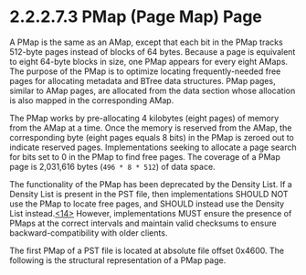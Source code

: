 <html dir="LTR" xmlns:mshelp="http://msdn.microsoft.com/mshelp" xmlns:ddue="http://ddue.schemas.microsoft.com/authoring/2003/5" xmlns:xlink="http://www.w3.org/1999/xlink" xmlns:tool="http://www.microsoft.com/tooltip">
    <head>
        <meta http-equiv="Content-Type" content="text/html; CHARSET=utf-8"></meta>
        <meta name="save" content="history"></meta>
        <title>2.2.2.7.3 PMap (Page Map) Page</title>
        <xml>
            <mshelp:toctitle title="2.2.2.7.3 PMap (Page Map) Page"></mshelp:toctitle>
            <mshelp:rltitle title="[MS-PST]: PMap (Page Map) Page"></mshelp:rltitle>
            <mshelp:keyword index="A" term="e0c59db8-970a-40df-9547-c136e8858291"></mshelp:keyword>
            <mshelp:attr name="DCSext.ContentType" value="open specification"></mshelp:attr>
            <mshelp:attr name="AssetID" value="e0c59db8-970a-40df-9547-c136e8858291"></mshelp:attr>
            <mshelp:attr name="TopicType" value="kbRef"></mshelp:attr>
            <mshelp:attr name="DCSext.Title" value="[MS-PST]: PMap (Page Map) Page" />
        </xml>
    </head>
    <body>
        <div id="header">
            <h1 class="heading">2.2.2.7.3 PMap (Page Map) Page</h1>
        </div>
        <div id="mainSection">
            <div id="mainBody">
                <div id="allHistory" class="saveHistory"></div>
                <div id="sectionSection0" class="section" name="collapseableSection">
                    

<p>A PMap is the same as an AMap, except that each bit in the
PMap tracks 512-byte pages instead of blocks of 64 bytes. Because a page is
equivalent to eight 64-byte blocks in size, one PMap appears for every eight
AMaps. The purpose of the PMap is to optimize locating frequently-needed free
pages for allocating metadata and BTree data structures. PMap pages, similar to
AMap pages, are allocated from the data section whose allocation is also mapped
in the corresponding AMap.</p>

<p>The PMap works by pre-allocating 4 kilobytes (eight pages)
of memory from the AMap at a time. Once the memory is reserved from the AMap,
the corresponding byte (eight pages equals 8 bits) in the PMap is zeroed out to
indicate reserved pages. Implementations seeking to allocate a page search for
bits set to 0 in the PMap to find free pages. The coverage of a PMap page is
2,031,616 bytes (<code>496 * 8 * 512</code>) of data space.</p>

<p>The functionality of the PMap has been deprecated by the
Density List. If a Density List is present in the PST file, then
implementations SHOULD NOT use the PMap to locate free pages, and SHOULD
instead use the Density List instead.<a id="Appendix_A_Target_14"></a><a href="f040f8b2-f023-4ed9-94fd-de487da83ed5.htm#Appendix_A_14" aria-label="Product behavior note 14">&lt;14&gt;</a> However,
implementations MUST ensure the presence of PMaps at the correct intervals and
maintain valid checksums to ensure backward-compatibility with older clients.</p>

<p>The first PMap of a PST file is located at absolute file
offset 0x4600. The following is the structural representation of a PMap page.</p>
                </div>
            </div>
        </div>
    </body>
</html>